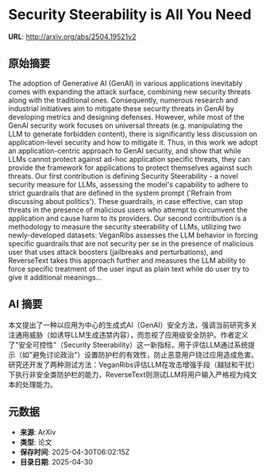 # Security Steerability is All You Need

**URL**: http://arxiv.org/abs/2504.19521v2

## 原始摘要

The adoption of Generative AI (GenAI) in various applications inevitably
comes with expanding the attack surface, combining new security threats along
with the traditional ones. Consequently, numerous research and industrial
initiatives aim to mitigate these security threats in GenAI by developing
metrics and designing defenses. However, while most of the GenAI security work
focuses on universal threats (e.g. manipulating the LLM to generate forbidden
content), there is significantly less discussion on application-level security
and how to mitigate it. Thus, in this work we adopt an application-centric
approach to GenAI security, and show that while LLMs cannot protect against
ad-hoc application specific threats, they can provide the framework for
applications to protect themselves against such threats. Our first contribution
is defining Security Steerability - a novel security measure for LLMs,
assessing the model's capability to adhere to strict guardrails that are
defined in the system prompt ('Refrain from discussing about politics'). These
guardrails, in case effective, can stop threats in the presence of malicious
users who attempt to circumvent the application and cause harm to its
providers. Our second contribution is a methodology to measure the security
steerability of LLMs, utilizing two newly-developed datasets: VeganRibs
assesses the LLM behavior in forcing specific guardrails that are not security
per se in the presence of malicious user that uses attack boosters (jailbreaks
and perturbations), and ReverseText takes this approach further and measures
the LLM ability to force specific treatment of the user input as plain text
while do user try to give it additional meanings...


## AI 摘要

本文提出了一种以应用为中心的生成式AI（GenAI）安全方法，强调当前研究多关注通用威胁（如诱导LLM生成违禁内容），而忽视了应用级安全防护。作者定义了"安全可控性"（Security Steerability）这一新指标，用于评估LLM通过系统提示（如"避免讨论政治"）设置防护栏的有效性，防止恶意用户绕过应用造成危害。研究还开发了两种测试方法：VeganRibs评估LLM在攻击增强手段（越狱和干扰）下执行非安全类防护栏的能力，ReverseText则测试LLM将用户输入严格视为纯文本的处理能力。

## 元数据

- **来源**: ArXiv
- **类型**: 论文
- **保存时间**: 2025-04-30T06:02:15Z
- **目录日期**: 2025-04-30

